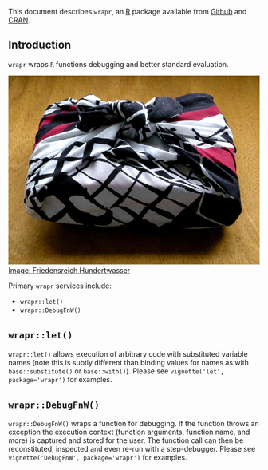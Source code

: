 <!-- README.md is generated from README.Rmd. Please edit that file -->
This document describes `wrapr`, an [R](https://cran.r-project.org) package available from [Github](https://github.com/WinVector/wrapr) and [CRAN](https://CRAN.R-project.org/).

Introduction
------------

`wrapr` wraps `R` functions debugging and better standard evaluation.

![](wrapper.jpg) [Image: Friedensreich Hundertwasser](https://commons.m.wikimedia.org/wiki/File:Furoshiki_designed_by_Friedensreich_Hundertwasser_for_%27Fernwärme_Wien%27_AG.jpg#mw-jump-to-license)

Primary `wrapr` services include:

-   `wrapr::let()`
-   `wrapr::DebugFnW()`

`wrapr::let()`
--------------

`wrapr::let()` allows execution of arbitrary code with substituted variable names (note this is subtly different than binding values for names as with `base::substitute()` or `base::with()`). Please see `vignette('let', package='wrapr')` for examples.

`wrapr::DebugFnW()`
-------------------

`wrapr::DebugFnW()` wraps a function for debugging. If the function throws an exception the execution context (function arguments, function name, and more) is captured and stored for the user. The function call can then be reconstituted, inspected and even re-run with a step-debugger. Please see `vignette('DebugFnW', package='wrapr')` for examples.
